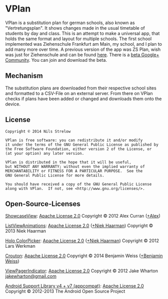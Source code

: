 VPlan
=====

VPlan is a substitution plan for german schools, also known as "Vertretungsplan".
It shows changes made in the usual timetable of students by day and class.
This is an attempt to make a universal app, that holds the same format and layout for multiple schools.
The first school implemented was Ziehenschule Frankfurt am Main, my school, and I plan to add many more over time.
A previous version of the app was ZS Plan, wish was just for Ziehenschule and can be found [here](https://play.google.com/store/apps/details?id=de.nilsstrelow.ziehenschulevertretungsplan).
There is a [beta Google+ Community](https://plus.google.com/communities/116677531626306143784). You can join and download the beta.

## Mechanism
The substitution plans are downloaded from their respective school sites and formatted to a CSV-File on an external server. From there on VPlan checks if plans have been added or changed and downloads them onto the device.

## License

    Copyright © 2014 Nils Strelow
    
    VPlan is free software: you can redistribute it and/or modify
    it under the terms of the GNU General Public License as published by
    the Free Software Foundation, either version 2 of the License, or
    (at your option) any later version.
    
    VPlan is distributed in the hope that it will be useful,
    but WITHOUT ANY WARRANTY; without even the implied warranty of
    MERCHANTABILITY or FITNESS FOR A PARTICULAR PURPOSE.  See the
    GNU General Public License for more details.
    
    You should have received a copy of the GNU General Public License
    along with VPlan.  If not, see <http://www.gnu.org/licenses/>.

## Open-Source-Licenses
[ShowcaseView](https://github.com/amlcurran/ShowcaseView): [Apache License 2.0](http://www.apache.org/licenses/LICENSE-2.0)
Copyright © 2012 Alex Curran ([+Alex](https://plus.google.com/110510888639261520925))

[ListViewAnimations](https://github.com/nhaarman/ListViewAnimations): [Apache License 2.0](http://www.apache.org/licenses/LICENSE-2.0) ([+Niek Haarman](https://plus.google.com/+NiekHaarman))
Copyright © 2013 Niek Haarman

[Holo ColorPicker](https://github.com/LarsWerkman/HoloColorPicker): [Apache License 2.0](http://www.apache.org/licenses/LICENSE-2.0) ([+Niek Haarman](https://plus.google.com/+LarsWerkman))
Copyright © 2012 Lars Werkman

[Crouton](https://github.com/keyboardsurfer/Crouton): [Apache License 2.0](http://www.apache.org/licenses/LICENSE-2.0)
Copyright © 2014 Benjamin Weiss ([+Benjamin Weiss](https://plus.google.com/u/0/+BenjaminWeiss/posts))

[ViewPagerIndicator](http://viewpagerindicator.com/): [Apache License 2.0](http://www.apache.org/licenses/LICENSE-2.0)
Copyright © 2012 Jake Wharton <jakewharton@gmail.com>

[Android Support Library v4 + v7 (appcompat)](https://developer.android.com/tools/support-library/index.html): [Apache License 2.0](http://www.apache.org/licenses/LICENSE-2.0)  
Copyright © 2012-2013 The Android Open Source Project

